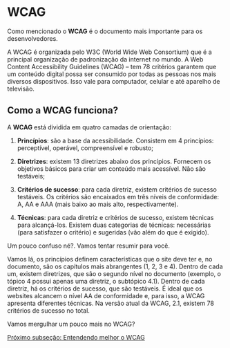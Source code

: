 # WCAG

Como mencionado o **WCAG** é  o documento mais importante para os desenvolvedores.

A WCAG é organizada pelo W3C (World Wide Web Consortium) que é a principal organização de padronização da internet no mundo. A Web Content Accessibility Guidelines (WCAG) – tem 78 critérios garantem que um conteúdo digital possa ser consumido por todas as pessoas nos mais diversos dispositivos. Isso vale para computador, celular e até aparelho de televisão.

## Como a WCAG funciona?

A **WCAG** está dividida em quatro camadas de orientação:

1. **Princípios**: são a base da acessibilidade. Consistem em 4 princípios: perceptível, operável, compreensível e robusto;

2. **Diretrizes**: existem 13 diretrizes abaixo dos princípios. Fornecem os objetivos básicos para criar um conteúdo mais acessível. Não são testáveis;

3. **Critérios de sucesso**: para cada diretriz, existem critérios de sucesso testáveis. Os critérios são encaixados em três níveis de conformidade: A, AA e AAA (mais baixo ao mais alto, respectivamente).

4. **Técnicas**: para cada diretriz e critérios de sucesso, existem técnicas para alcançá-los. Existem duas categorias de técnicas: necessárias (para satisfazer o critério) e sugeridas (vão além do que é exigido).

Um pouco confuso né?. Vamos tentar resumir para você.

Vamos lá, os princípios definem características que o site deve ter e, no documento, são os capítulos mais abrangentes (1, 2, 3 e 4). Dentro de cada um, existem diretrizes, que são o segundo nível no documento (exemplo, o tópico 4 possui apenas uma diretriz, o subtópico 4.1). Dentro de cada diretriz, há os critérios de sucesso, que são testáveis. É ideal que os websites alcancem o nível AA de conformidade e, para isso, a WCAG apresenta diferentes técnicas. Na versão atual da WCAG, 2.1, existem 78 critérios de sucesso no total.

Vamos mergulhar um pouco mais no WCAG?

[Próximo subseção: Entendendo melhor o WCAG](./Entendendo-melhor-a-WCAG.md)
